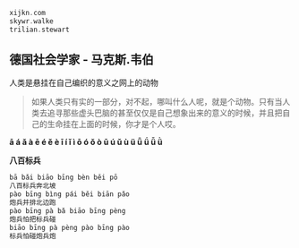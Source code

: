 
```c
xijkn.com
skywr.walke
trilian.stewart
```

## 德国社会学家 - 马克斯.韦伯
人类是悬挂在自己编织的意义之网上的动物
> 如果人类只有实的一部分，对不起，哪叫什么人呢，就是个动物。只有当人类去追寻那些虚头巴脑的甚至仅仅是自己想象出来的意义的时候，并且把自己的生命挂在上面的时候，你才是个人哎。


**ā á ǎ à ē é ě è ī í ǐ ì ō ó ǒ ò ū ú ǔ ù ü ǖ ǘ ǚ ǜ**

**八百标兵**
```c
bā bǎi biāo bīng bèn běi pō  
八百标兵奔北坡  
pào bīng bìng pái běi biān pǎo  
炮兵并排北边跑  
pào bīng pà bǎ biāo bīng pèng  
炮兵怕把标兵碰  
biāo bīng pà pèng pào bīng pào  
标兵怕碰炮兵炮  
```

